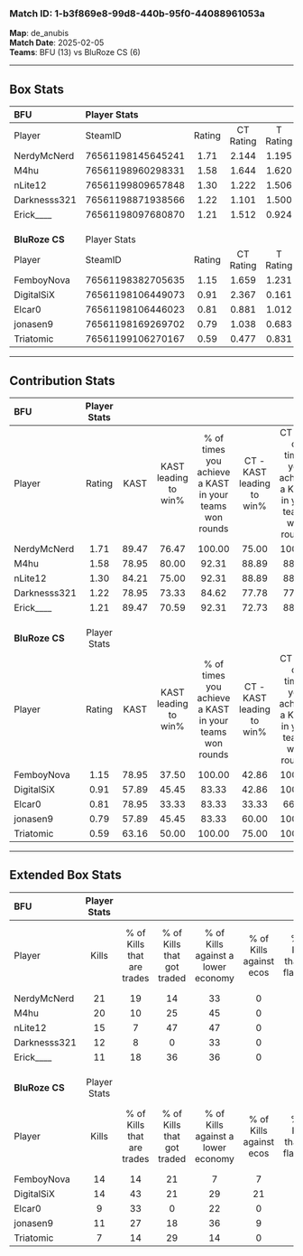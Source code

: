### Match ID: 1-b3f869e8-99d8-440b-95f0-44088961053a  
**Map**: de_anubis  
**Match Date**: 2025-02-05  
**Teams**: BFU (13) vs BluRoze CS (6)  

---  

## Box Stats  

| **BFU**        | Player Stats      |        |           |          |       |      |       |         |        |      |     |
| :- | :- | :-: | :-: | :-: | :-: | :-: | :-: | :-: | :-: | :-: | :-: |
| Player         | SteamID           | Rating | CT Rating | T Rating | KAST  | ADR  | Kills | Assists | Deaths | K/D  | HS% |
| NerdyMcNerd    | 76561198145645241 |  1.71  |   2.144   |  1.195   | 89.47 | 92.0 |  21   |    5    |   10   | 2.10 | 23  |
| M4hu           | 76561198960298331 |  1.58  |   1.644   |  1.620   | 78.95 | 91.7 |  20   |    3    |   10   | 2.00 | 30  |
| nLite12        | 76561199809657848 |  1.30  |   1.222   |  1.506   | 84.21 | 92.4 |  15   |    7    |   14   | 1.07 | 53  |
| Darknesss321   | 76561198871938566 |  1.22  |   1.101   |  1.500   | 78.95 | 76.5 |  12   |    3    |   8    | 1.50 | 25  |
| Erick____      | 76561198097680870 |  1.21  |   1.512   |  0.924   | 89.47 | 89.9 |  11   |   14    |   13   | 0.85 | 36  |
|                |                   |        |           |          |       |      |       |         |        |      |     |
|                |                   |        |           |          |       |      |       |         |        |      |     |
|                |                   |        |           |          |       |      |       |         |        |      |     |
| **BluRoze CS** | Player Stats      |        |           |          |       |      |       |         |        |      |     |
| Player         | SteamID           | Rating | CT Rating | T Rating | KAST  | ADR  | Kills | Assists | Deaths | K/D  | HS% |
| FemboyNova     | 76561198382705635 |  1.15  |   1.659   |  1.231   | 78.95 | 88.5 |  14   |    8    |   16   | 0.88 | 28  |
| DigitalSiX     | 76561198106449073 |  0.91  |   2.367   |  0.161   | 57.89 | 67.7 |  14   |    4    |   16   | 0.88 | 50  |
| Elcar0         | 76561198106446023 |  0.81  |   0.881   |  1.012   | 78.95 | 58.2 |   9   |    5    |   16   | 0.56 | 55  |
| jonasen9       | 76561198169269702 |  0.79  |   1.038   |  0.683   | 57.89 | 66.0 |  11   |    2    |   15   | 0.73 | 54  |
| Triatomic      | 76561199106270167 |  0.59  |   0.477   |  0.831   | 63.16 | 56.4 |   7   |    3    |   16   | 0.44 | 42  |
---  

## Contribution Stats  

| **BFU**        | Player Stats |       |                      |                                                        |                           |                                                             |                          |                                                            |
| :- | :-: | :-: | :-: | :-: | :-: | :-: | :-: | :-: |
| Player         |    Rating    | KAST  | KAST leading to win% | % of times you achieve a KAST in your teams won rounds | CT - KAST leading to win% | CT - % of times you achieve a KAST in your teams won rounds | T - KAST leading to win% | T - % of times you achieve a KAST in your teams won rounds |
| NerdyMcNerd    |     1.71     | 89.47 |        76.47         |                         100.00                         |           75.00           |                           100.00                            |          80.00           |                           100.00                           |
| M4hu           |     1.58     | 78.95 |        80.00         |                         92.31                          |           88.89           |                            88.89                            |          66.67           |                           100.00                           |
| nLite12        |     1.30     | 84.21 |        75.00         |                         92.31                          |           88.89           |                            88.89                            |          57.14           |                           100.00                           |
| Darknesss321   |     1.22     | 78.95 |        73.33         |                         84.62                          |           77.78           |                            77.78                            |          66.67           |                           100.00                           |
| Erick____      |     1.21     | 89.47 |        70.59         |                         92.31                          |           72.73           |                            88.89                            |          66.67           |                           100.00                           |
|                |              |       |                      |                                                        |                           |                                                             |                          |                                                            |
|                |              |       |                      |                                                        |                           |                                                             |                          |                                                            |
|                |              |       |                      |                                                        |                           |                                                             |                          |                                                            |
| **BluRoze CS** | Player Stats |       |                      |                                                        |                           |                                                             |                          |                                                            |
| Player         |    Rating    | KAST  | KAST leading to win% | % of times you achieve a KAST in your teams won rounds | CT - KAST leading to win% | CT - % of times you achieve a KAST in your teams won rounds | T - KAST leading to win% | T - % of times you achieve a KAST in your teams won rounds |
| FemboyNova     |     1.15     | 78.95 |        37.50         |                         100.00                         |           42.86           |                           100.00                            |          33.33           |                           100.00                           |
| DigitalSiX     |     0.91     | 57.89 |        45.45         |                         83.33                          |           42.86           |                           100.00                            |          50.00           |                           66.67                            |
| Elcar0         |     0.81     | 78.95 |        33.33         |                         83.33                          |           33.33           |                            66.67                            |          33.33           |                           100.00                           |
| jonasen9       |     0.79     | 57.89 |        45.45         |                         83.33                          |           60.00           |                           100.00                            |          33.33           |                           66.67                            |
| Triatomic      |     0.59     | 63.16 |        50.00         |                         100.00                         |           75.00           |                           100.00                            |          37.50           |                           100.00                           |
---  

## Extended Box Stats  

| **BFU**        | Player Stats |                            |                            |                                    |                         |                              |                                 |        |                             |                                     |                          |                               |                            |
| :- | :-: | :-: | :-: | :-: | :-: | :-: | :-: | :-: | :-: | :-: | :-: | :-: | :-: |
| Player         |    Kills     | % of Kills that are trades | % of Kills that got traded | % of Kills against a lower economy | % of Kills against ecos | % of Kills that are flawless | % of Kills that are close duels | Deaths | % of Deaths that get traded | % of Deaths against a lower economy | % of Deaths against ecos | % of Deaths that are flawless | % of Deaths that are close |
| NerdyMcNerd    |      21      |             19             |             14             |                 33                 |            0            |              52              |                0                |   10   |             30              |                 30                  |            0             |              50               |             10             |
| M4hu           |      20      |             10             |             25             |                 45                 |            0            |              70              |                5                |   10   |             20              |                 20                  |            0             |              30               |             0              |
| nLite12        |      15      |             7              |             47             |                 47                 |            0            |              47              |               13                |   14   |              7              |                 43                  |            0             |              43               |             14             |
| Darknesss321   |      12      |             8              |             0              |                 33                 |            0            |              83              |                0                |   8    |             13              |                 13                  |            0             |              88               |             13             |
| Erick____      |      11      |             18             |             36             |                 36                 |            0            |              82              |                0                |   13   |             23              |                 31                  |            0             |              23               |             0              |
|                |              |                            |                            |                                    |                         |                              |                                 |        |                             |                                     |                          |                               |                            |
|                |              |                            |                            |                                    |                         |                              |                                 |        |                             |                                     |                          |                               |                            |
|                |              |                            |                            |                                    |                         |                              |                                 |        |                             |                                     |                          |                               |                            |
| **BluRoze CS** | Player Stats |                            |                            |                                    |                         |                              |                                 |        |                             |                                     |                          |                               |                            |
| Player         |    Kills     | % of Kills that are trades | % of Kills that got traded | % of Kills against a lower economy | % of Kills against ecos | % of Kills that are flawless | % of Kills that are close duels | Deaths | % of Deaths that get traded | % of Deaths against a lower economy | % of Deaths against ecos | % of Deaths that are flawless | % of Deaths that are close |
| FemboyNova     |      14      |             14             |             21             |                 7                  |            7            |              50              |                0                |   16   |             44              |                 19                  |            0             |              50               |             19             |
| DigitalSiX     |      14      |             43             |             21             |                 29                 |           21            |              57              |                0                |   16   |             13              |                 19                  |            0             |              81               |             0              |
| Elcar0         |      9       |             33             |             0              |                 22                 |            0            |              11              |               22                |   16   |             31              |                 19                  |            6             |              50               |             0              |
| jonasen9       |      11      |             27             |             18             |                 36                 |            9            |              45              |                0                |   15   |              7              |                 13                  |            0             |              80               |             0              |
| Triatomic      |      7       |             14             |             29             |                 14                 |            0            |              43              |               29                |   16   |             25              |                 13                  |            0             |              63               |             0              |
